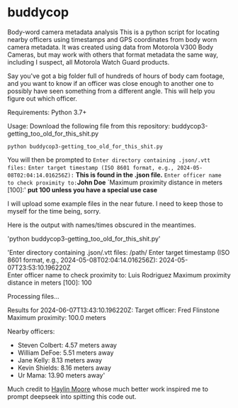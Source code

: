 # buddycop
Body-word camera metadata analysis 
This is a python script for locating nearby officers using timestamps and GPS coordinates from body worn camera metadata.  It was created using data from Motorola V300 Body Cameras, but may work with others that format metadata the same way, including I suspect, all Motorola Watch Guard products. 

Say you've got a big folder full of hundreds of hours of body cam footage, and you want to know if an officer was close enough to another one to possibly have seen something from a different angle. This will help you figure out which officer. 

Requirements: 
Python 3.7+

Usage:
Download the following file from this repository: buddycop3-getting_too_old_for_this_shit.py

`python buddycop3-getting_too_old_for_this_shit.py`

You will then be prompted to 
`Enter directory containing .json/.vtt files:`
`Enter target timestamp (ISO 8601 format, e.g., 2024-05-08T02:04:14.016256Z):` **This is found in the .json file.** 
`Enter officer name to check proximity to:`**John Doe**
`Maximum proximity distance in meters [100]:' **put 100 unless you have a special use case**


I will upload some example files in the near future. I need to keep those to myself for the time being, sorry. 


Here is the output with names/times obscured in the meantimes. 

'python buddycop3-getting_too_old_for_this_shit.py'

'Enter directory containing .json/.vtt files: /path/
Enter target timestamp (ISO 8601 format, e.g., 2024-05-08T02:04:14.016256Z): 2024-05-07T23:53:10.196220Z        
Enter officer name to check proximity to: Luis Rodriguez 
Maximum proximity distance in meters [100]: 100

Processing files...

Results for 2024-06-07T13:43:10.196220Z:
Target officer: Fred Flinstone
Maximum proximity: 100.0 meters

Nearby officers:
 - Steven Colbert: 4.57 meters away
 - William DeFoe: 5.51 meters away
 - Jane Kelly: 8.13 meters away
 - Kevin Shields: 8.16 meters away
 - Ur Mama: 13.90 meters away'

Much credit to [Haylin Moore](https://github.com/haylinmoore) whose much better work inspired me to prompt deepseek into spitting this code out.  
